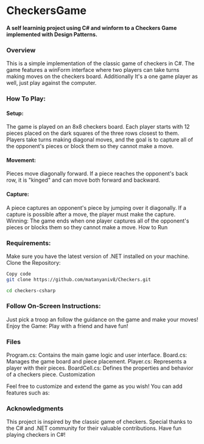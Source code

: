 # CheckersGame
#### A self learninig project using C# and winform to a Checkers Game implemented with Design Patterns.

### Overview

This is a simple implementation of the classic game of checkers in C#. The game features a winForm interface where two players can take turns making moves on the checkers board.
Additionally It's a one game player as well, just play against the computer.

### How To Play:
#### Setup:
The game is played on an 8x8 checkers board.
Each player starts with 12 pieces placed on the dark squares of the three rows closest to them.
Players take turns making diagonal moves, and the goal is to capture all of the opponent's pieces or block them so they cannot make a move.
#### Movement:
Pieces move diagonally forward.
If a piece reaches the opponent's back row, it is "kinged" and can move both forward and backward.
#### Capture:
A piece captures an opponent's piece by jumping over it diagonally.
If a capture is possible after a move, the player must make the capture.
Winning:
The game ends when one player captures all of the opponent's pieces or blocks them so they cannot make a move.
How to Run

### Requirements:
Make sure you have the latest version of .NET installed on your machine.
Clone the Repository:
```bash
Copy code
git clone https://github.com/matanyaniv8/Checkers.git
```
```bash
cd checkers-csharp
```

### Follow On-Screen Instructions:
Just pick a troop an follow the guidance on the game and make your moves!
Enjoy the Game:
Play with a friend and have fun!

### Files

Program.cs: Contains the main game logic and user interface.
Board.cs: Manages the game board and piece placement.
Player.cs: Represents a player with their pieces.
BoardCell.cs: Defines the properties and behavior of a checkers piece.
Customization

Feel free to customize and extend the game as you wish! You can add features such as:

### Acknowledgments

This project is inspired by the classic game of checkers.
Special thanks to the C# and .NET community for their valuable contributions.
Have fun playing checkers in C#!
